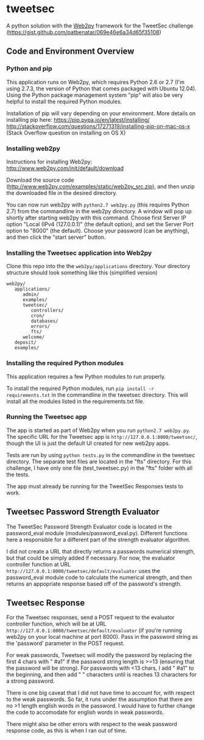 # tweetsec

A python solution with the [Web2py](http://www.web2py.com/) framework for the TweetSec challenge (https://gist.github.com/patbenatar/069e46e6a34d65f35108)

## Code and Environment Overview

### Python and pip
This application runs on Web2py, which requires Python 2.6 or 2.7 (I'm using 2.7.3, the version of Python that comes packaged with Ubuntu 12.04). Using the Python package management system "pip" will also be very helpful to install the required Python modules.

Installation of pip will vary depending on your environment. More details on installing pip here: 
https://pip.pypa.io/en/latest/installing/
http://stackoverflow.com/questions/17271319/installing-pip-on-mac-os-x (Stack Overflow question on installing on OS X)

### Installing web2py 

Instructions for installing Web2py: http://www.web2py.com/init/default/download

Download the source code (http://www.web2py.com/examples/static/web2py_src.zip), and then unzip the downloaded file in the desired directory.

You can now run web2py with `python2.7 web2py.py` (this requires Python 2.7) from the commandline in the web2py directory. A window will pop up shortly after starting web2py with this command. Choose first Server IP option "Local (IPv4 (127.0.0.1)" (the default option), and set the Server Port option to "8000" (the default). Choose your password (can be anything), and then click the "start server" button.

### Installing the Tweetsec application into Web2py

Clone this repo into the the `web2py/applications` directory. Your directory structure should look something like this (simplified version)
 ```
 web2py/
    applications/
       admin/
       examples/
       tweetsec/
          controllers/
          cron/
          databases/
          errors/
          fts/
       welcome/
    deposit/
    examples/

 ```

### Installing the required Python modules
This application requires a few Python modules to run properly.

To install the required Python modules, run `pip install -r requirements.txt` in the commandline in the tweetsec directory. This will install all the modules listed in the requirements.txt file.

### Running the Tweetsec app

The app is started as part of Web2py when you run `python2.7 web2py.py`. The specific URL for the Tweetsec app is `http://127.0.0.1:8000/tweetsec/`, though the UI is just the default UI created for new web2py apps.

Tests are run by using `python tests.py` in the commandline in the tweetsec directory. The separate test files are located in the "fts" directory. For this challenge, I have only one file (test_tweetsec.py) in the "fts" folder with all the tests.

The app must already be running for the TweetSec Responses tests to work.

## Tweetsec Password Strength Evaluator
The TweetSec Password Strength Evaluator code is located in the password_eval module (modules/password_eval.py). Different functions here a responsible for a different part of the strength evaluator algorithm.

I did not create a URL that directly returns a passwords numerical strength, but that could be simply added if necessary. For now, the evaluator controller function at URL `http://127.0.0.1:8000/tweetsec/default/evaluator` uses the password_eval module code to calculate the numerical strength, and then returns an appopriate response based off of the password's strength.

## Tweetsec Response
For the Tweetsec responses, send a POST request to the evaluator controller function, which will be at URL `http://127.0.0.1:8000/tweetsec/default/evaluator` (if you're running web2py on your local machine at port 8000). Pass in the password string as the 'password' parameter in the POST request.

For weak passwords, Tweetsec will modify the password by replacing the first 4 chars with " #a1" if the password string length is >=13 (ensuring that the password will be strong). For passwords with <13 chars, I add " #a1" to the beginning, and then add " " characters until is reaches 13 characters for a strong password.

There is one big caveat that I did not have time to account for, with respect to the weak passwords. So far, it runs under the assumption that there are no >1 length english words in the password. I would have to further change the code to accomodate for english words in weak passwords.

There might also be other errors with respect to the weak password response code, as this is when I ran out of time.

